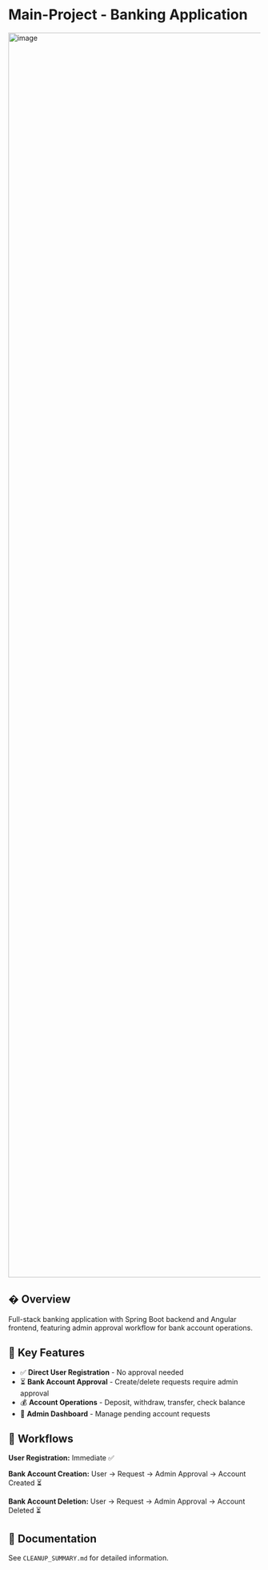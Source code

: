 # Main-Project - Banking Application

<img width="2803" height="2489" alt="image" src="https://github.com/user-attachments/assets/2c15a085-e9d6-4c15-ab04-ba90a1d8d3e6" />

## � Overview

Full-stack banking application with Spring Boot backend and Angular frontend, featuring admin approval workflow for bank account operations.

## 🔑 Key Features

- ✅ **Direct User Registration** - No approval needed
- ⏳ **Bank Account Approval** - Create/delete requests require admin approval
- 💰 **Account Operations** - Deposit, withdraw, transfer, check balance
- 👤 **Admin Dashboard** - Manage pending account requests

## 🔄 Workflows

**User Registration:** Immediate ✅

**Bank Account Creation:** User → Request → Admin Approval → Account Created ⏳

**Bank Account Deletion:** User → Request → Admin Approval → Account Deleted ⏳

## 📖 Documentation

See `CLEANUP_SUMMARY.md` for detailed information.
